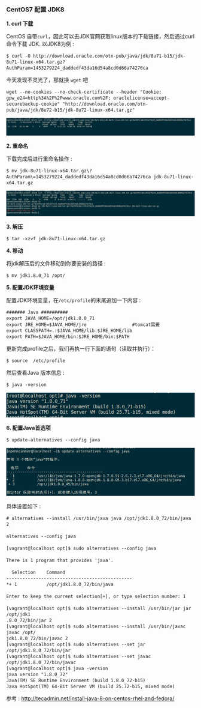 ### CentOS7 配置 JDK8

**1. curl 下载**

CentOS 自带`curl`，因此可以去JDK官网获取linux版本的下载链接，然后通过curl命令下载 JDK. 以JDK8为例 :

```
$ curl -O http://download.oracle.com/otn-pub/java/jdk/8u71-b15/jdk-8u71-linux-x64.tar.gz?AuthParam=1453279224_daddedf43da16d54a8cd0d66a74276ca
```

今天发现不灵光了，那就换 `wget` 吧

```
wget --no-cookies --no-check-certificate --header "Cookie: gpw_e24=http%3A%2F%2Fwww.oracle.com%2F; oraclelicense=accept-securebackup-cookie" "http://download.oracle.com/otn-pub/java/jdk/8u72-b15/jdk-8u72-linux-x64.tar.gz"
```

![curl-download](../../pic/linux/chapter01/3-01.jpg)

**2. 重命名**

下载完成后进行重命名操作 :

```
$ mv jdk-8u71-linux-x64.tar.gz\?AuthParam\=1453279224_daddedf43da16d54a8cd0d66a74276ca jdk-8u71-linux-x64.tar.gz
```

![curl-download](../../pic/linux/chapter01/3-02.jpg)

**3. 解压**

```
$ tar -xzvf jdk-8u71-linux-x64.tar.gz
```

**4. 移动**

将jdk解压后的文件移动到你要安装的路径 :

```
$ mv jdk1.8.0_71 /opt/
```

**5. 配置JDK环境变量**

配置JDK环境变量，在`/etc/profile`的末尾追加一下内容 :

```
####### Java ##########
export JAVA_HOME=/opt/jdk1.8.0_71
export JRE_HOME=$JAVA_HOME/jre                 #tomcat需要
export CLASSPATH=.:$JAVA_HOME/lib:$JRE_HOME/lib
export PATH=$JAVA_HOME/bin:$JRE_HOME/bin:$PATH
```

更新完成profile之后，我们再执一行下面的语句（读取并执行）：

```
$ source  /etc/profile
```

然后查看Java 版本信息 :

```
$ java -version
```

![curl-download](../../pic/linux/chapter01/3-03.jpg)

**6. 配置Java首选项**

```
$ update-alternatives --config java
```

![curl-download](../../pic/linux/chapter01/3-04.jpg)

具体设置如下 :

```
# alternatives --install /usr/bin/java java /opt/jdk1.8.0_72/bin/java 2

alternatives --config java

[vagrant@localhost opt]$ sudo alternatives --config java

There is 1 program that provides 'java'.

  Selection    Command
-----------------------------------------------
*+ 1           /opt/jdk1.8.0_72/bin/java

Enter to keep the current selection[+], or type selection number: 1

[vagrant@localhost opt]$ sudo alternatives --install /usr/bin/jar jar /opt/jdk1
.8.0_72/bin/jar 2
[vagrant@localhost opt]$ sudo alternatives --install /usr/bin/javac javac /opt/
jdk1.8.0_72/bin/javac 2
[vagrant@localhost opt]$ sudo alternatives --set jar /opt/jdk1.8.0_72/bin/jar
[vagrant@localhost opt]$ sudo alternatives --set javac /opt/jdk1.8.0_72/bin/javac
[vagrant@localhost opt]$ java -version
java version "1.8.0_72"
Java(TM) SE Runtime Environment (build 1.8.0_72-b15)
Java HotSpot(TM) 64-Bit Server VM (build 25.72-b15, mixed mode)

```

参考 : http://tecadmin.net/install-java-8-on-centos-rhel-and-fedora/
